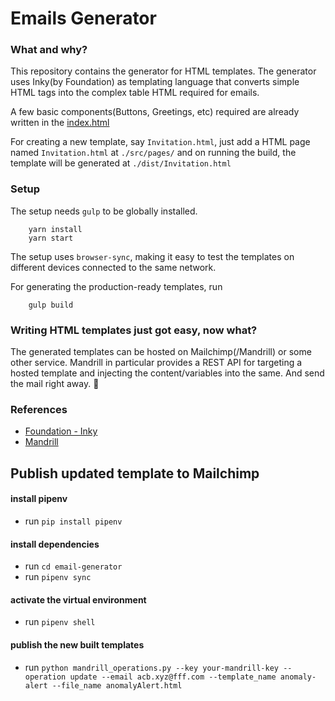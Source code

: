 # Emails Generator

### What and why?

This repository contains the generator for HTML templates. The generator uses Inky(by Foundation) as templating language that converts simple HTML tags into the complex table HTML required for emails.

A few basic components(Buttons, Greetings, etc) required are already written in the [index.html](./src/pages/index.html)

For creating a new template, say `Invitation.html`, just add a HTML page named `Invitation.html` at `./src/pages/` and on running the build, the template will be generated at `./dist/Invitation.html`

### Setup
The setup needs `gulp` to be globally installed.

```
    yarn install
    yarn start
```

The setup uses `browser-sync`, making it easy to test the templates on different devices connected to the same network.

For generating the production-ready templates, run

```
    gulp build
```

### Writing HTML templates just got easy, now what?

The generated templates can be hosted on Mailchimp(/Mandrill) or some other service. Mandrill in particular provides a REST API for targeting a hosted template and injecting the content/variables into the same. And send the mail right away. 🎉

### References

- [Foundation - Inky](https://foundation.zurb.com/emails/docs/inky.html)
- [Mandrill](http://mandrillapp.com/api/docs/templates.ruby.html)

## Publish updated template to Mailchimp

#### install pipenv
- run `pip install pipenv`


#### install dependencies
- run `cd email-generator`
- run `pipenv sync`


#### activate the virtual environment
- run `pipenv shell`


#### publish the new built templates
- run `python mandrill_operations.py --key your-mandrill-key --operation update --email acb.xyz@fff.com --template_name anomaly-alert --file_name anomalyAlert.html`
